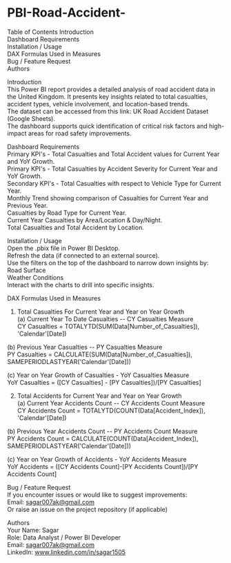 # PBI-Road-Accident-

Table of Contents
Introduction<br>
Dashboard Requirements<br>
Installation / Usage<br>
DAX Formulas Used in Measures<br>
Bug / Feature Request<br>
Authors<br>

Introduction<br>
This Power BI report provides a detailed analysis of road accident data in the United Kingdom. It presents key insights related to total casualties, accident types, vehicle involvement, and location-based trends.<br> 
The dataset can be accessed from this link: UK Road Accident Dataset (Google Sheets).<br>
The dashboard supports quick identification of critical risk factors and high-impact areas for road safety improvements.<br>

Dashboard Requirements<br>
Primary KPI's - Total Casualties and Total Accident values for Current Year and YoY Growth.<br>
Primary KPI's - Total Casualties by Accident Severity for Current Year and YoY Growth.<br>
Secondary KPI's - Total Casualties with respect to Vehicle Type for Current Year.<br>
Monthly Trend showing comparison of Casualties for Current Year and Previous Year.<br>
Casualties by Road Type for Current Year.<br>
Current Year Casualties by Area/Location & Day/Night.<br>
Total Casualties and Total Accident by Location.<br>

Installation / Usage<br>
Open the .pbix file in Power BI Desktop.<br>
Refresh the data (if connected to an external source).<br>
Use the filters on the top of the dashboard to narrow down insights by:<br>
  Road Surface<br>
  Weather Conditions<br>
Interact with the charts to drill into specific insights.<br>

DAX Formulas Used in Measures<br>
1. Total Casualties For Current Year and Year on Year Growth<br>
(a) Current Year To Date Casualties -- CY Casualties Measure<br>
CY Casualties = TOTALYTD(SUM(Data[Number_of_Casualties]), 'Calendar'[Date])<br>

(b) Previous Year Casualties -- PY Casualties Measure<br>
PY Casualties = CALCULATE(SUM(Data[Number_of_Casualties]), SAMEPERIODLASTYEAR('Calendar'[Date]))<br>

(c) Year on Year Growth of Casualties - YoY Casualties Measure<br>
YoY Casualties = ([CY Casualties] - [PY Casualties])/[PY Casualties]<br>

2. Total Accidents for Current Year and Year on Year Growth<br>
(a) Current Year Accidents Count -- CY Accidents Count Measure<br>
CY Accidents Count = TOTALYTD(COUNT(Data[Accident_Index]), 'Calendar'[Date])<br>

(b) Previous Year Accidents Count -- PY Accidents Count Measure<br>
PY Accidents Count = CALCULATE(COUNT(Data[Accident_Index]), SAMEPERIODLASTYEAR('Calendar'[Date]))<br>

(c) Year on Year Growth of Accidents - YoY Accidents Measure<br>
YoY Accidents = ([CY Accidents Count]-[PY Accidents Count])/[PY Accidents Count]<br>

Bug / Feature Request<br>
If you encounter issues or would like to suggest improvements:<br>
Email: sagar007ak@gmail.com<br>
Or raise an issue on the project repository (if applicable)<br>

Authors<br>
Your Name: Sagar<br>
Role: Data Analyst / Power BI Developer<br>
Email: sagar007ak@gmail.com<br>
LinkedIn: www.linkedin.com/in/sagar1505<br>




